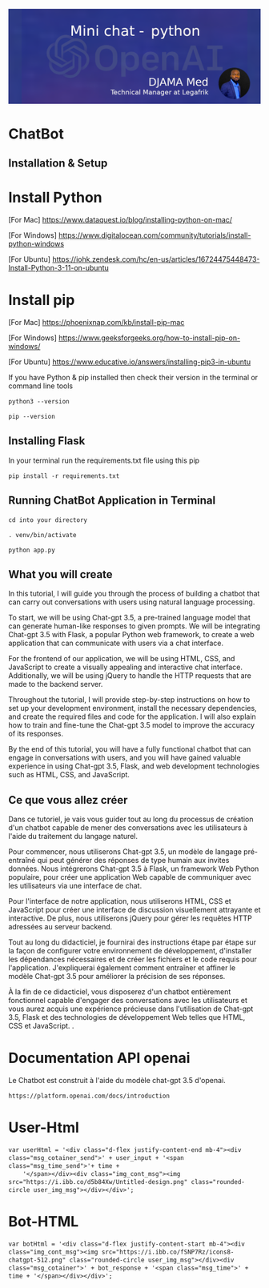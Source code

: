 ![background](logo/background.png)

# ChatBot

## Installation & Setup

# Install Python
[For Mac] https://www.dataquest.io/blog/installing-python-on-mac/

[For Windows] https://www.digitalocean.com/community/tutorials/install-python-windows

[For Ubuntu] https://iohk.zendesk.com/hc/en-us/articles/16724475448473-Install-Python-3-11-on-ubuntu


# Install pip
[For Mac] https://phoenixnap.com/kb/install-pip-mac

[For Windows] https://www.geeksforgeeks.org/how-to-install-pip-on-windows/

[For Ubuntu] https://www.educative.io/answers/installing-pip3-in-ubuntu

If you have Python & pip installed then check their version in the terminal or command line tools

```
python3 --version
```

```
pip --version
```

## Installing Flask

In your terminal run the requirements.txt file using this pip

```
pip install -r requirements.txt
```


## Running ChatBot Application in Terminal

```
cd into your directory
```

```
. venv/bin/activate
```


```
python app.py
```



## What you will create

In this tutorial, I will guide you through the process of building a chatbot that can carry out conversations with users using natural language processing.

To start, we will be using Chat-gpt 3.5, a pre-trained language model that can generate human-like responses to given prompts. We will be integrating Chat-gpt 3.5 with Flask, a popular Python web framework, to create a web application that can communicate with users via a chat interface.

For the frontend of our application, we will be using HTML, CSS, and JavaScript to create a visually appealing and interactive chat interface. Additionally, we will be using jQuery to handle the HTTP requests that are made to the backend server.

Throughout the tutorial, I will provide step-by-step instructions on how to set up your development environment, install the necessary dependencies, and create the required files and code for the application. I will also explain how to train and fine-tune the Chat-gpt 3.5 model to improve the accuracy of its responses.

By the end of this tutorial, you will have a fully functional chatbot that can engage in conversations with users, and you will have gained valuable experience in using Chat-gpt 3.5, Flask, and web development technologies such as HTML, CSS, and JavaScript.


## Ce que vous allez créer

Dans ce tutoriel, je vais vous guider tout au long du processus de création d'un chatbot capable de mener des conversations avec les utilisateurs à l'aide du traitement du langage naturel.

Pour commencer, nous utiliserons Chat-gpt 3.5, un modèle de langage pré-entraîné qui peut générer des réponses de type humain aux invites données. Nous intégrerons Chat-gpt 3.5 à Flask, un framework Web Python populaire, pour créer une application Web capable de communiquer avec les utilisateurs via une interface de chat.

Pour l'interface de notre application, nous utiliserons HTML, CSS et JavaScript pour créer une interface de discussion visuellement attrayante et interactive. De plus, nous utiliserons jQuery pour gérer les requêtes HTTP adressées au serveur backend.

Tout au long du didacticiel, je fournirai des instructions étape par étape sur la façon de configurer votre environnement de développement, d'installer les dépendances nécessaires et de créer les fichiers et le code requis pour l'application. J'expliquerai également comment entraîner et affiner le modèle Chat-gpt 3.5 pour améliorer la précision de ses réponses.

À la fin de ce didacticiel, vous disposerez d'un chatbot entièrement fonctionnel capable d'engager des conversations avec les utilisateurs et vous aurez acquis une expérience précieuse dans l'utilisation de Chat-gpt 3.5, Flask et des technologies de développement Web telles que HTML, CSS et JavaScript. .

# Documentation API openai
Le Chatbot est construit à l'aide du modèle chat-gpt 3.5 d'openai.

```
https://platform.openai.com/docs/introduction
```

# User-Html

```
var userHtml = '<div class="d-flex justify-content-end mb-4"><div class="msg_cotainer_send">' + user_input + '<span class="msg_time_send">'+ time + 
    '</span></div><div class="img_cont_msg"><img src="https://i.ibb.co/d5b84Xw/Untitled-design.png" class="rounded-circle user_img_msg"></div></div>';
```

# Bot-HTML

```
var botHtml = '<div class="d-flex justify-content-start mb-4"><div class="img_cont_msg"><img src="https://i.ibb.co/fSNP7Rz/icons8-chatgpt-512.png" class="rounded-circle user_img_msg"></div><div class="msg_cotainer">' + bot_response + '<span class="msg_time">' + time + '</span></div></div>';
```
